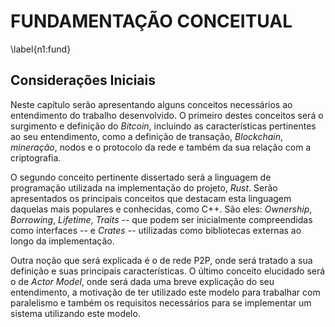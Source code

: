 # FUNDAMENTAÇÃO CONCEITUAL
\label{n1:fund}

## Considerações Iniciais

Neste capítulo serão apresentando alguns conceitos necessários ao entendimento do trabalho desenvolvido. O primeiro destes conceitos será o surgimento e definição do *Bitcoin*, incluindo as características pertinentes ao seu entendimento, como a definição de transação, *Blockchain*, *mineração*, nodos e o protocolo da rede e também da sua relação com a criptografia. 

O segundo conceito pertinente dissertado será a linguagem de programação utilizada na implementação do projeto, *Rust*. Serão apresentados os principais conceitos que destacam esta linguagem daquelas mais populares e conhecidas, como C++. São eles: *Ownership*, *Borrowing*, *Lifetime*, *Traits* -- que podem ser inicialmente compreendidas como interfaces -- e *Crates* -- utilizadas como bibliotecas externas ao longo da implementação.

Outra noção que será explicada é o de rede P2P, onde será tratado a sua definição e suas principais características. O último conceito elucidado será o de *Actor Model*, onde será dada uma breve explicação do seu entendimento, a motivação de ter utilizado este modelo para trabalhar com paralelismo e também os requisitos necessários para se implementar um sistema utilizando este modelo.